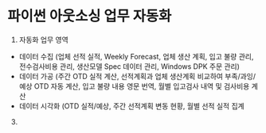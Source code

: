 # 파이썬 아웃소싱 업무 자동화

1. 자동화 업무 영역
  - 데이터 수집 (업체 선적 실적, Weekly Forecast, 업체 생산 계획, 입고 불량 관리, 전수검사비용 관리, 생산모델 Spec 데이터 관리, Windows DPK 주문 관리)
  - 데이터 가공 (주간 OTD 실적 계산, 선적계획과 업체 생산계획 비교하여 부족/과잉/예상 OTD 자동 계산, 입고 불량 내용 영문 번역, 월별 입고검사 내역 및 검사비용 계산
  - 데이터 시각화 (OTD 실적/예상, 주간 선적계획 변동 현황, 월별 선적 실적 집계
3. 
